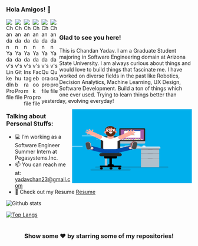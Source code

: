 ### Hola Amigos! 👋
<a href="https://www.linkedin.com/in/chandanyadavnagraj/">
  <img align="left" alt="Chandan Yadav's LinkedIn Profile" width="24px" src="https://cdn.jsdelivr.net/npm/simple-icons@v3/icons/linkedin.svg" />
</a>
<a href="https://github.com/Chanyadav">
  <img align="left" alt="Chandan Yadav's Github Profile" width="24px" src="https://cdn.jsdelivr.net/npm/simple-icons@v3/icons/github.svg" />
</a>
<a href="https://www.instagram.com/chandan_yadav_nagraj/">
  <img align="left" alt="Chandan Yadav's Instagram Profile" width="24px" src="https://cdn.jsdelivr.net/npm/simple-icons@v3/icons/instagram.svg" />
</a>
<a href="https://www.facebook.com/www.yadavchan23">
  <img align="left" alt="Chandan Yadav's Facebook profile" width="24px" src="https://cdn.jsdelivr.net/npm/simple-icons@v3/icons/facebook.svg" />
</a>
<a href="https://www.quora.com/profile/Chandan-Yadav-55">
  <img align="left" alt="Chandan Yadav's Quora profile" width="24px" src="https://cdn.jsdelivr.net/npm/simple-icons@v3/icons/quora.svg" />
</a>
<a href="https://unacademy.com/@EsotericMe">
  <img align="left" alt="Chandan Yadav's Quora profile" width="24px" src="https://cdn.jsdelivr.net/npm/simple-icons@v3/icons/youtube.svg" />
</a>

<br />

### Glad to see you here!


This is Chandan Yadav.
I am a Graduate Student majoring in Software Engineering domain at Arizona State University. I am always curious about things and would love to build things that fascinate me.
I have worked on diverse fields in the past like Robotics, Decision Analytics, Machine Learning, UX Design, Software Development. Build a ton of things which one ever used. Trying to learn things better than yesterday, evolving everyday!


<img align="right" height="200" width="325" alt="GIF" src="https://github.com/Chanyadav/Chanyadav/blob/master/coder.gif" />

### Talking about Personal Stuffs:

- 💻 I’m working as a Software Engineer Summer Intern at Pegasystems.Inc.
- 📫 You can reach me at: yadavchan23@gmail.com
- 📝 Check out my Resume [Resume](https://github.com/Chanyadav/Chanyadav/blob/master/ChandanYadav_NagarajaGowda%20Resume.pdf)




![Github stats](https://github-readme-stats.vercel.app/api?username=Chanyadav&show_icons=true&hide_border=true)



[![Top Langs](https://github-readme-stats.vercel.app/api/top-langs/?username=Chanyadav)](https://github.com/Chanyadav/github-readme-stats)


#

<div align="center">

### Show some ❤️ by starring some of my repositories!

</div>
<!--
**Chanyadav/Chanyadav** is a ✨ _special_ ✨ repository because its `README.md` (this file) appears on your GitHub profile.

Here are some ideas to get you started:

- 🔭 I’m currently working on ...
- 🌱 I’m currently learning ...
- 👯 I’m looking to collaborate on ...
- 🤔 I’m looking for help with ...
- 💬 Ask me about ...
- 📫 How to reach me: ...
- 😄 Pronouns: ...
- ⚡ Fun fact: ...
-->
